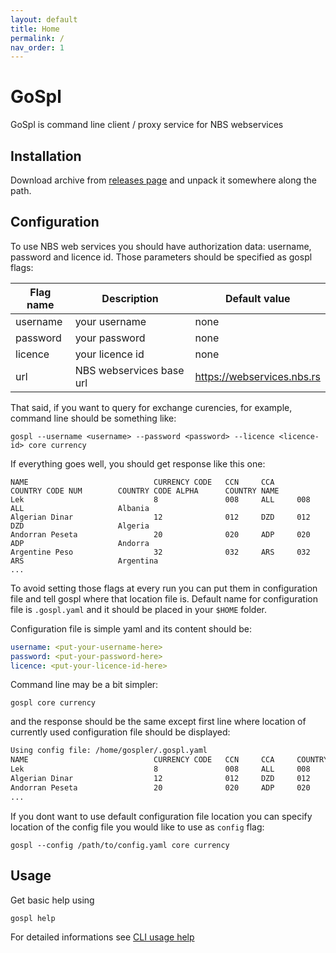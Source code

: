 ```yaml
---
layout: default 
title: Home 
permalink: / 
nav_order: 1
---
```


# GoSpl

GoSpl is command line client / proxy service for NBS webservices

## Installation

Download archive from [releases page](https://github.com/kockicica/gospl/releases) and unpack it somewhere along the
path.

## Configuration

To use NBS web services you should have authorization data: username, password and licence id. Those parameters should
be specified as gospl flags:

|Flag name | Description | Default value |
|--- | --- | --- |
|username | your username | none |
|password | your password | none |
|licence | your licence id | none |
|url | NBS webservices base url | https://webservices.nbs.rs |

That said, if you want to query for exchange curencies, for example, command line should be something like:

```shell
gospl --username <username> --password <password> --licence <licence-id> core currency
```

If everything goes well, you should get response like this one:

```text
NAME                            CURRENCY CODE   CCN     CCA     COUNTRY CODE NUM        COUNTRY CODE ALPHA      COUNTRY NAME
Lek                             8               008     ALL     008                     ALL                     Albania
Algerian Dinar                  12              012     DZD     012                     DZD                     Algeria
Andorran Peseta                 20              020     ADP     020                     ADP                     Andorra
Argentine Peso                  32              032     ARS     032                     ARS                     Argentina
...
```

To avoid setting those flags at every run you can put them in configuration file and tell gospl where that location file
is. Default name for configuration file is ```.gospl.yaml``` and it should be placed in your ```$HOME``` folder.

Configuration file is simple yaml and its content should be:

```yaml
username: <put-your-username-here>
password: <put-your-password-here>
licence: <put-your-licence-id-here>
```

Command line may be a bit simpler:

```shell
gospl core currency
```

and the response should be the same except first line where location of currently used configuration file should be
displayed:

```html
Using config file: /home/gospler/.gospl.yaml
NAME                            CURRENCY CODE   CCN     CCA     COUNTRY CODE NUM        COUNTRY CODE ALPHA      COUNTRY NAME
Lek                             8               008     ALL     008                     ALL                     Albania
Algerian Dinar                  12              012     DZD     012                     DZD                     Algeria
Andorran Peseta                 20              020     ADP     020                     ADP                     Andorra
...
```

If you dont want to use default configuration file location you can specify location of the config file you would like to use as ```config``` flag:

```shell
gospl --config /path/to/config.yaml core currency
```


## Usage

Get basic help using

```shell
gospl help
```

For detailed informations see [CLI usage help](gospl.md)
